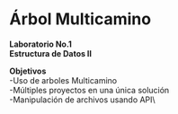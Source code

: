 # Árbol Multicamino 
**Laboratorio No.1**\
**Estructura de Datos II**

**Objetivos**\
-Uso de arboles Multicamino\
-Múltiples proyectos en una única solución\
-Manipulación de archivos usando API\
